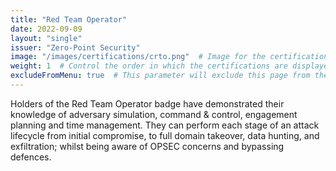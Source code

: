 ```yaml
---
title: "Red Team Operator"
date: 2022-09-09
layout: "single"
issuer: "Zero-Point Security"
image: "/images/certifications/crto.png"  # Image for the certification
weight: 1  # Control the order in which the certifications are displayed
excludeFromMenu: true  # This parameter will exclude this page from the menu
---
```

Holders of the Red Team Operator badge have demonstrated their knowledge of adversary simulation, command & control, engagement planning and time management. They can perform each stage of an attack lifecycle from initial compromise, to full domain takeover, data hunting, and exfiltration; whilst being aware of OPSEC concerns and bypassing defences.